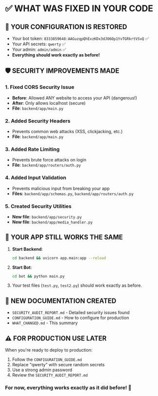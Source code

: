 # ✅ WHAT WAS FIXED IN YOUR CODE

## 🔧 YOUR CONFIGURATION IS RESTORED

- Your bot token: `8333859648:AAGuzqpQhExzKDx3dJO6Op1YvTGRkrtVSvQ` ✅
- Your API secrets: `qwerty` ✅
- Your admin: `admin/admin` ✅
- **Everything should work exactly as before!**

## 🛡️ SECURITY IMPROVEMENTS MADE

### 1. Fixed CORS Security Issue

- **Before**: Allowed ANY website to access your API (dangerous!)
- **After**: Only allows localhost (secure)
- **File**: `backend/app/main.py`

### 2. Added Security Headers

- Prevents common web attacks (XSS, clickjacking, etc.)
- **File**: `backend/app/main.py`

### 3. Added Rate Limiting

- Prevents brute force attacks on login
- **File**: `backend/app/routers/auth.py`

### 4. Added Input Validation

- Prevents malicious input from breaking your app
- **Files**: `backend/app/schemas.py`, `backend/app/routers/auth.py`

### 5. Created Security Utilities

- **New file**: `backend/app/security.py`
- **New file**: `backend/app/media_handler.py`

## 🚀 YOUR APP STILL WORKS THE SAME

1. **Start Backend**:

    ```bash
    cd backend && uvicorn app.main:app --reload
    ```

2. **Start Bot**:

    ```bash
    cd bot && python main.py
    ```

3. Your test files (`test.py`, `test2.py`) should work exactly as before.

## 📄 NEW DOCUMENTATION CREATED

- `SECURITY_AUDIT_REPORT.md` - Detailed security issues found
- `CONFIGURATION_GUIDE.md` - How to configure for production
- `WHAT_CHANGED.md` - This summary

## ⚠️ FOR PRODUCTION USE LATER

When you're ready to deploy to production:

1. Follow the `CONFIGURATION_GUIDE.md`
2. Replace "qwerty" with secure random secrets
3. Use a strong admin password
4. Review the `SECURITY_AUDIT_REPORT.md`

### For now, everything works exactly as it did before! 🎉

